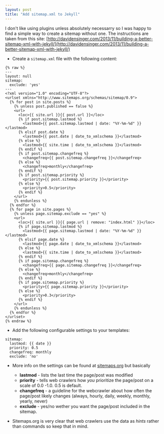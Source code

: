 ```yaml
---
layout: post
title: "Add sitemap.xml to Jekyll"
---
```


I don't like using plugins unless absolutely necessarry so I was happy to find a simple way to create a sitemap without one. The instructions are taken from this site: [http://davidensinger.com/2013/11/building-a-better-sitemap-xml-with-jekyll/](http://davidensinger.com/2013/11/building-a-better-sitemap-xml-with-jekyll/)

* Create a `sitemap.xml` file with the following content:

```
{% raw %}
---
layout: null
sitemap:
  exclude: 'yes'
---
<?xml version="1.0" encoding="UTF-8"?>
<urlset xmlns="http://www.sitemaps.org/schemas/sitemap/0.9">
  {% for post in site.posts %}
    {% unless post.published == false %}
    <url>
      <loc>{{ site.url }}{{ post.url }}</loc>
      {% if post.sitemap.lastmod %}
        <lastmod>{{ post.sitemap.lastmod | date: "%Y-%m-%d" }}</lastmod>
      {% elsif post.date %}
        <lastmod>{{ post.date | date_to_xmlschema }}</lastmod>
      {% else %}
        <lastmod>{{ site.time | date_to_xmlschema }}</lastmod>
      {% endif %}
      {% if post.sitemap.changefreq %}
        <changefreq>{{ post.sitemap.changefreq }}</changefreq>
      {% else %}
        <changefreq>monthly</changefreq>
      {% endif %}
      {% if post.sitemap.priority %}
        <priority>{{ post.sitemap.priority }}</priority>
      {% else %}
        <priority>0.5</priority>
      {% endif %}
    </url>
    {% endunless %}
  {% endfor %}
  {% for page in site.pages %}
    {% unless page.sitemap.exclude == "yes" %}
    <url>
      <loc>{{ site.url }}{{ page.url | remove: "index.html" }}</loc>
      {% if page.sitemap.lastmod %}
        <lastmod>{{ page.sitemap.lastmod | date: "%Y-%m-%d" }}</lastmod>
      {% elsif page.date %}
        <lastmod>{{ page.date | date_to_xmlschema }}</lastmod>
      {% else %}
        <lastmod>{{ site.time | date_to_xmlschema }}</lastmod>
      {% endif %}
      {% if page.sitemap.changefreq %}
        <changefreq>{{ page.sitemap.changefreq }}</changefreq>
      {% else %}
        <changefreq>monthly</changefreq>
      {% endif %}
      {% if page.sitemap.priority %}
        <priority>{{ page.sitemap.priority }}</priority>
      {% else %}
        <priority>0.3</priority>
      {% endif %}
    </url>
    {% endunless %}
  {% endfor %}
</urlset>
{% endraw %}
```

* Add the following configurable settings to your templates:

```
sitemap:
  lastmod: {{ date }}
  priority: 0.5
  changefreq: monthly
  exclude: 'no'
```

* More info on the settings can be found at [sitemaps.org](http://www.sitemaps.org/protocol.html) but basically
  * **lastmod** - lists the last time the page/post was modified
  * **priority** - tells web crawlers how *you* prioritize the page/post on a scale of 0.0 -1.0. 0.5 is default.
  * **changefreq** - a guideline for the webcrawler about how often the page/post likely changes (always, hourly, daily, weekly, monthly, yearly, never)
  * **exclude** - yes/no wether you want the page/post included in the sitemap.

* Sitemaps.org is very clear that web crawlers use the data as *hints* rather than commands so keep that in mind. 
